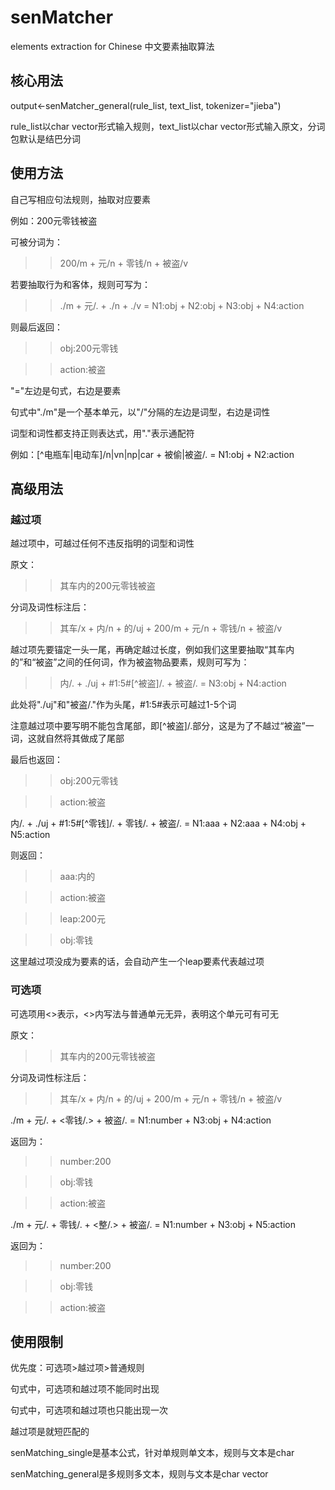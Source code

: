 # senMatcher
elements extraction for Chinese
中文要素抽取算法


## 核心用法
output<-senMatcher_general(rule_list, text_list, tokenizer="jieba")

rule_list以char vector形式输入规则，text_list以char vector形式输入原文，分词包默认是结巴分词


## 使用方法
自己写相应句法规则，抽取对应要素

例如：200元零钱被盗

可被分词为：

>>200/m + 元/n + 零钱/n + 被盗/v

若要抽取行为和客体，规则可写为：

>>./m + 元/. + ./n + ./v = N1:obj + N2:obj + N3:obj + N4:action

则最后返回：

>>obj:200元零钱

>>action:被盗

"="左边是句式，右边是要素

句式中"./m"是一个基本单元，以"/"分隔的左边是词型，右边是词性

词型和词性都支持正则表达式，用"."表示通配符

例如：[^电瓶车|电动车]/n|vn|np|car + 被偷|被盗/. = N1:obj + N2:action


## 高级用法

### 越过项

越过项中，可越过任何不违反指明的词型和词性

原文：
>>其车内的200元零钱被盗

分词及词性标注后：

>>其车/x + 内/n + 的/uj + 200/m + 元/n + 零钱/n + 被盗/v

越过项先要锚定一头一尾，再确定越过长度，例如我们这里要抽取“其车内的”和“被盗”之间的任何词，作为被盗物品要素，规则可写为：
>>内/. + ./uj + #1:5#[^被盗]/. + 被盗/. = N3:obj + N4:action

此处将"./uj"和"被盗/."作为头尾，#1:5#表示可越过1-5个词

注意越过项中要写明不能包含尾部，即[^被盗]/.部分，这是为了不越过“被盗”一词，这就自然将其做成了尾部

最后也返回：

>>obj:200元零钱

>>action:被盗

内/. + ./uj + #1:5#[^零钱]/. + 零钱/. + 被盗/. = N1:aaa + N2:aaa + N4:obj + N5:action

则返回：

>>aaa:内的

>>action:被盗

>>leap:200元

>>obj:零钱

这里越过项没成为要素的话，会自动产生一个leap要素代表越过项

### 可选项
可选项用<>表示，<>内写法与普通单元无异，表明这个单元可有可无

原文：
>>其车内的200元零钱被盗

分词及词性标注后：

>>其车/x + 内/n + 的/uj + 200/m + 元/n + 零钱/n + 被盗/v

./m + 元/. + <零钱/.> + 被盗/. = N1:number + N3:obj + N4:action

返回为：

>>number:200

>>obj:零钱

>>action:被盗

./m + 元/. + 零钱/. + <整/.> + 被盗/. = N1:number + N3:obj + N5:action

返回为：

>>number:200

>>obj:零钱

>>action:被盗

## 使用限制

优先度：可选项>越过项>普通规则

句式中，可选项和越过项不能同时出现

句式中，可选项和越过项也只能出现一次

越过项是就短匹配的

senMatching_single是基本公式，针对单规则单文本，规则与文本是char

senMatching_general是多规则多文本，规则与文本是char vector




